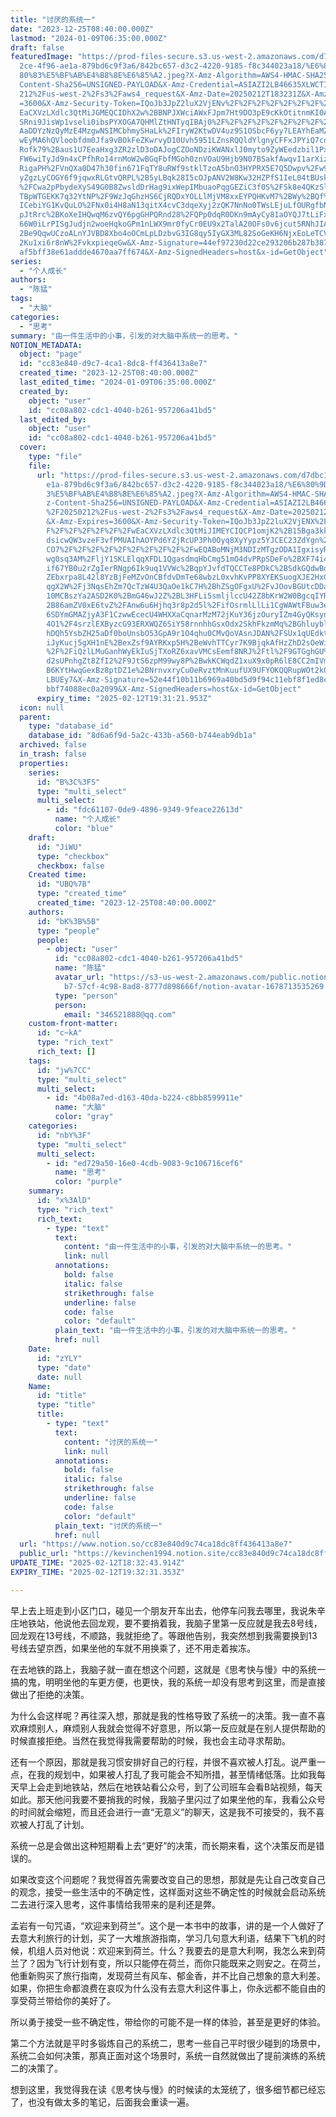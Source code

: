 ```yaml
---
title: "讨厌的系统一"
date: "2023-12-25T08:40:00.000Z"
lastmod: "2024-01-09T06:35:00.000Z"
draft: false
featuredImage: "https://prod-files-secure.s3.us-west-2.amazonaws.com/d7dbc101-8\
  2ce-4f96-ae1a-879bd6c9f3a6/842bc657-d3c2-4220-9185-f8c344023a18/%E6%80%9D%E8%\
  80%83%E5%BF%AB%E4%B8%8E%E6%85%A2.jpeg?X-Amz-Algorithm=AWS4-HMAC-SHA256&X-Amz-\
  Content-Sha256=UNSIGNED-PAYLOAD&X-Amz-Credential=ASIAZI2LB46635XLWCTI%2F20250\
  212%2Fus-west-2%2Fs3%2Faws4_request&X-Amz-Date=20250212T183231Z&X-Amz-Expires\
  =3600&X-Amz-Security-Token=IQoJb3JpZ2luX2VjENv%2F%2F%2F%2F%2F%2F%2F%2F%2F%2Fw\
  EaCXVzLXdlc3QtMiJGMEQCIDhX2w%2BBNPJXWciAWxFJpm7Ht9DO3pE9cKkOtitnmKI0AiAmuDtNl\
  SRni9JisWp1vseli0ibsPYXOGA7QHMlZtHNTyqIBAj0%2F%2F%2F%2F%2F%2F%2F%2F%2F%2F8BEA\
  AaDDYzNzQyMzE4MzgwNSIMCbhmySHaLk%2FIryW2KtwDV4uz9S1OSbcF6yy7LEAYhEaMZ5a4qM0qG\
  wEyMA6hQVloobfdm0Jfa9vBOkFeZKwrvyD10Uvh5951LZnsRQQldYlgnyCFFxJPYiQ7coQ2s0gPz7\
  Rofk79%2Baus1U7EeaHxg3ZR2zlD3oDAJogCZOoNDziKWANxlJ0myto9ZyWEedzbil1PxOm2PYgxP\
  FW6wiTyJd9n4xCPfhRo14rnMoW2wBGqFbfMGoh0znVOaU9Hjb9N07BSakfAwqvI1arXizNKC0z5tp\
  RigaPH%2FVnQXa0D47h30fin671FqTY8uRWf9stklTzoA5bnO3HYPRX5E7Q5Dwpv%2Fw9Zl4cT%2F\
  yZgzLyCOGY6f9jqwxRLGtvQRPL%2B5yLBqk28I5cOJpANV2W8Kw32HZPfS1IeL04tBUskaRIEIfuB\
  %2FCwa2pPbydeXyS49G0B8ZwsldDrHag9ixWepIMbuaoPqgGEZiC3f0S%2FSk8e4QKzSlvqld%2FB\
  TBpWTGEKK7q32YtNP%2F9WzJqGhzHS6CjRQDxYOLLlMjVM8xxEYPQHKvM7%2BWy%2BQf%2Fyor2kQ\
  ICebiYG1KvQuLO%2FNx0i4H8aN13qitX4cvC3dqeXyj2zQK7NnNo0TWsLEjuLfOURgfbN3%2BTH6s\
  pJtRrc%2BKoXeIHQwqM6zvQY6pgGHPQRnd28%2FQPp0dqR0DKn9mAyCy81aOYQJ7tLiFxyf9F1yHy\
  66W0iLrPISgJudjn2woeHqkoGPm1nLWX9mr0fyCr0EU9x2TalA20OFs0v6jcut5RNhJIAjB0DgXO%\
  2Be9QqwUCzoALnYJVBD8Xbo4oOCmLpLDzbvG3IG8qy5IyGX3ML82SoGeKH6NjxEoLeTCV4vBXh2Wo\
  2Ku1xi6r8nW%2FvkxpieqeGw&X-Amz-Signature=44ef97230d22ce293206b287b387eff3d9e3\
  af5bff38e61addde4670aa7ff674&X-Amz-SignedHeaders=host&x-id=GetObject"
series:
  - "个人成长"
authors:
  - "陈猛"
tags:
  - "大脑"
categories:
  - "思考"
summary: "由一件生活中的小事，引发的对大脑中系统一的思考。"
NOTION_METADATA:
  object: "page"
  id: "cc83e840-d9c7-4ca1-8dc8-ff436413a8e7"
  created_time: "2023-12-25T08:40:00.000Z"
  last_edited_time: "2024-01-09T06:35:00.000Z"
  created_by:
    object: "user"
    id: "cc08a802-cdc1-4040-b261-957206a41bd5"
  last_edited_by:
    object: "user"
    id: "cc08a802-cdc1-4040-b261-957206a41bd5"
  cover:
    type: "file"
    file:
      url: "https://prod-files-secure.s3.us-west-2.amazonaws.com/d7dbc101-82ce-4f96-a\
        e1a-879bd6c9f3a6/842bc657-d3c2-4220-9185-f8c344023a18/%E6%80%9D%E8%80%8\
        3%E5%BF%AB%E4%B8%8E%E6%85%A2.jpeg?X-Amz-Algorithm=AWS4-HMAC-SHA256&X-Am\
        z-Content-Sha256=UNSIGNED-PAYLOAD&X-Amz-Credential=ASIAZI2LB466WNPNPPBO\
        %2F20250212%2Fus-west-2%2Fs3%2Faws4_request&X-Amz-Date=20250212T183122Z\
        &X-Amz-Expires=3600&X-Amz-Security-Token=IQoJb3JpZ2luX2VjENX%2F%2F%2F%2\
        F%2F%2F%2F%2F%2F%2FwEaCXVzLXdlc3QtMiJIMEYCIQCP1omjK2%2B15Bga3kknigZ0A64\
        dsicwQW3vzeF3vfPMUAIhAOYPd6YZjRcUP3Ph0Oyq8XyYypz5YJCEC23ZdYgn%2FBAxKogE\
        CO7%2F%2F%2F%2F%2F%2F%2F%2F%2F%2FwEQABoMNjM3NDIzMTgzODA1IgxisyR9oyP6qrM\
        wg0sq3AM%2FljY1SKLElqqXFDL1QgasdmqHbCmg51mO4dvPRpSDeFo%2BXF74i4apDGRFL4\
        if67YB0u2rZgIerRNgp6Ik9uq1VVWc%2BqpYJvfdTQCCTe8PDkC%2BSdkGQdwBdfL%2BctM\
        ZEbxrpa8L42l8YzBjFeMZvOnCBfdvDmTe68wbzL0xvhKvPP8XYEKSuogXJE2HxGWpmDHa6P\
        qgX2W%2Fj3NqsEhZm7QcTzW4U3QaOe1kC7H%2BhZSgOFgxU%2FvJOovBGUtcDDaV75rAO1Z\
        10MCBszYa2ASD2K0%2BmG46wJ2Z%2BL3HFLi5smljlccU42Z8bKrW2W0BgcqIYRfGZ0PCo%\
        2B86amZV0xE6tvZ%2FAnw6u6Hjhq3r8p2d5l%2FifOsrmlLlLi1CgWAWtFBuw3emDdBx8Vx\
        6SDYmGMAZjyA3F1CzwwEcecU4WHXXaCqnarMzM72jKuY36jzOuryIZm4GyQKsynKRV9Rb7T\
        4O1%2F4srzlEXByzcG93ERXWQZ6SiY58rnnhhGsxOdx2SkhFkzmMq%2BGhluybl8Z76qDHJ\
        hDQh5YsbZH25aDf0boUnsbO53GpA9r1O4qhu0CMvQoVAsnJDAN%2FSUx1qUEdktwOUZc8x3\
        iJyKucj5gXH1nE%2BexZsf9AYRKxp5H%2BeWvhTTCyr7K9BjqkAfHzZhD2sOeWiOytuuUcm\
        %2F%2FiQzlLMuGanhWyEkIuSjTXoRZ6xavVMCsEemf8NRJ%2Ftl%2F9GTGghGU%2Fdg%2FC\
        d2sUPnhgZt8ZfI2%2F9JtS6zpM99wy8P%2BwkKCWqdZ1xuX9x0pR6lE8CC2mIVm80Q%2B1Y\
        B6KYtHwqGexBz8ptDZ1e%2BNrnvxryCuOeRvztMnKuufUX9UFYOKQQRupWOt2k0z3VMuxe5\
        LBUEy7&X-Amz-Signature=52e44f10b11b6969a40bd5d9f94c11ebf8f1ed8c00fa3c24\
        bbf74088ec0a2099&X-Amz-SignedHeaders=host&x-id=GetObject"
      expiry_time: "2025-02-12T19:31:21.953Z"
  icon: null
  parent:
    type: "database_id"
    database_id: "8d6a6f9d-5a2c-433b-a560-b744eab9db1a"
  archived: false
  in_trash: false
  properties:
    series:
      id: "B%3C%3FS"
      type: "multi_select"
      multi_select:
        - id: "fdc61107-0de9-4896-9349-9feace22613d"
          name: "个人成长"
          color: "blue"
    draft:
      id: "JiWU"
      type: "checkbox"
      checkbox: false
    Created time:
      id: "UBQ%7B"
      type: "created_time"
      created_time: "2023-12-25T08:40:00.000Z"
    authors:
      id: "bK%3B%5B"
      type: "people"
      people:
        - object: "user"
          id: "cc08a802-cdc1-4040-b261-957206a41bd5"
          name: "陈猛"
          avatar_url: "https://s3-us-west-2.amazonaws.com/public.notion-static.com/775523\
            b7-57cf-4c98-8ad8-8777d898666f/notion-avatar-1678713535269.png"
          type: "person"
          person:
            email: "346521888@qq.com"
    custom-front-matter:
      id: "c~kA"
      type: "rich_text"
      rich_text: []
    tags:
      id: "jw%7CC"
      type: "multi_select"
      multi_select:
        - id: "4b08a7ed-d163-40da-b224-c8bb8599911e"
          name: "大脑"
          color: "gray"
    categories:
      id: "nbY%3F"
      type: "multi_select"
      multi_select:
        - id: "ed729a50-16e0-4cdb-9083-9c106716cef6"
          name: "思考"
          color: "purple"
    summary:
      id: "x%3AlD"
      type: "rich_text"
      rich_text:
        - type: "text"
          text:
            content: "由一件生活中的小事，引发的对大脑中系统一的思考。"
            link: null
          annotations:
            bold: false
            italic: false
            strikethrough: false
            underline: false
            code: false
            color: "default"
          plain_text: "由一件生活中的小事，引发的对大脑中系统一的思考。"
          href: null
    Date:
      id: "zYLY"
      type: "date"
      date: null
    Name:
      id: "title"
      type: "title"
      title:
        - type: "text"
          text:
            content: "讨厌的系统一"
            link: null
          annotations:
            bold: false
            italic: false
            strikethrough: false
            underline: false
            code: false
            color: "default"
          plain_text: "讨厌的系统一"
          href: null
  url: "https://www.notion.so/cc83e840d9c74ca18dc8ff436413a8e7"
  public_url: "https://kevinchen1994.notion.site/cc83e840d9c74ca18dc8ff436413a8e7"
UPDATE_TIME: "2025-02-12T18:32:43.914Z"
EXPIRY_TIME: "2025-02-12T19:32:31.353Z"

---
```

<link rel="stylesheet" href="https://cdn.jsdelivr.net/npm/katex@0.16.2/dist/katex.min.css" integrity="sha384-bYdxxUwYipFNohQlHt0bjN/LCpueqWz13HufFEV1SUatKs1cm4L6fFgCi1jT643X" crossorigin="anonymous">


早上去上班走到小区门口，碰见一个朋友开车出去，他停车问我去哪里，我说朱辛庄地铁站，他说他去回龙观，要不要捎着我，我脑子里第一反应就是我去8号线，回龙观在13号线，不顺路，我就拒绝了。等跟他告别，我突然想到我需要换到13号线去望京西，如果坐他的车就不用换乘了，还不用走着挨冻。


在去地铁的路上，我脑子就一直在想这个问题，这就是《思考快与慢》中的系统一搞的鬼，明明坐他的车更方便，也更快，我的系统一却没有思考到这里，而是直接做出了拒绝的决策。


为什么会这样呢？再往深入想，那就是我的性格导致了系统一的决策。我一直不喜欢麻烦别人，麻烦别人我就会觉得不好意思，所以第一反应就是在别人提供帮助的时候直接拒绝。当然在我觉得我需要帮助的时候，我也会主动寻求帮助。


还有一个原因，那就是我习惯安排好自己的行程，并很不喜欢被人打乱。说严重一点，在我的规划中，如果被人打乱了我可能会不知所措，甚至情绪低落。比如我每天早上会走到地铁站，然后在地铁站看公众号，到了公司班车会看B站视频，每天如此。那天他问我要不要捎我的时候，我脑子里闪过了如果坐他的车，我看公众号的时间就会缩短，而且还会进行一直“无意义”的聊天，这是我不可接受的，我不喜欢被人打乱了计划。


系统一总是会做出这种短期看上去“更好”的决策，而长期来看，这个决策反而是错误的。


如果改变这个问题呢？我觉得首先需要改变自己的思想，那就是先让自己改变自己的观念，接受一些生活中的不确定性，这样面对这些不确定性的时候就会启动系统二去进行深入思考，这件事情给我带来的是利还是弊。


孟岩有一句咒语，“欢迎来到荷兰”。这个是一本书中的故事，讲的是一个人做好了去意大利旅行的计划，买了一大堆旅游指南，学习几句意大利语，结果下飞机的时候，机组人员对他说：欢迎来到荷兰。什么？我要去的是意大利啊，我怎么来到荷兰了？因为飞行计划有变，所以只能停在荷兰，而你只能既来之则安之。在荷兰，他重新购买了旅行指南，发现荷兰有风车、郁金香，并不比自己想象的意大利差。如果，你把生命都浪费在哀叹为什么没有去意大利这件事上，你永远都不能自由的享受荷兰带给你的美好了。


所以勇于接受一些不确定性，带给你的可能不是一样的体验，甚至是更好的体验。


第二个方法就是平时多锻炼自己的系统二，思考一些自己平时很少碰到的场景中，系统二会如何决策，那真正面对这个场景时，系统一自然就做出了提前演练的系统二的决策了。


想到这里，我觉得我在读《思考快与慢》的时候读的太笼统了，很多细节都已经忘了，也没有做太多的笔记，后面我会重读一遍。

